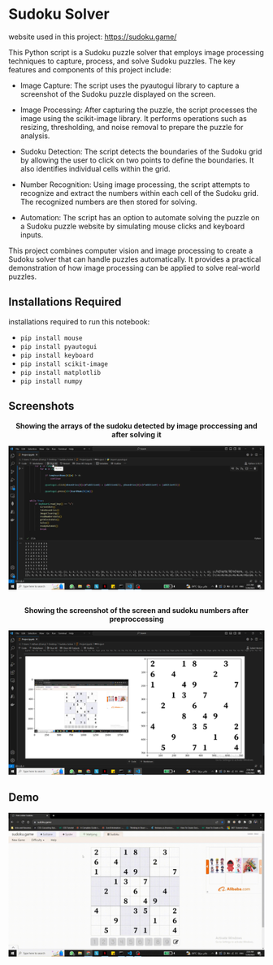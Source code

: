 # Sudoku Solver

website used in this project: https://sudoku.game/

This Python script is a Sudoku puzzle solver that employs image processing techniques to capture, process, and solve Sudoku puzzles. The key features and components of this project include:

* Image Capture: The script uses the pyautogui library to capture a screenshot of the Sudoku puzzle displayed on the screen.

* Image Processing: After capturing the puzzle, the script processes the image using the scikit-image library. It performs operations such as resizing, thresholding, and noise removal to prepare the puzzle for analysis.

* Sudoku Detection: The script detects the boundaries of the Sudoku grid by allowing the user to click on two points to define the boundaries. It also identifies individual cells within the grid.

* Number Recognition: Using image processing, the script attempts to recognize and extract the numbers within each cell of the Sudoku grid. The recognized numbers are then stored for solving.

* Automation: The script has an option to automate solving the puzzle on a Sudoku puzzle website by simulating mouse clicks and keyboard inputs.

This project combines computer vision and image processing to create a Sudoku solver that can handle puzzles automatically. It provides a practical demonstration of how image processing can be applied to solve real-world puzzles.

## Installations Required

installations required to run this notebook:

* ```pip install mouse```
* ```pip install pyautogui```
* ```pip install keyboard```
* ```pip install scikit-image```
* ```pip install matplotlib```
* ```pip install numpy```

## Screenshots

**<p align="center">Showing the arrays of the sudoku detected by image proccessing and after solving it</p>**

![Screenshot 1](/READMEAssets/1.png)

##

**<p align="center" >Showing the screenshot of the screen and sudoku numbers after preproccessing</p>**

![Screenshot 2](/READMEAssets/3.png)

## Demo

![Demo](/READMEAssets/2.gif)
